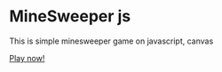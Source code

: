 # MineSweeper js

This is simple minesweeper game on javascript, canvas

[Play now!](http://andrewkoliaka.github.io/minesweeper)
